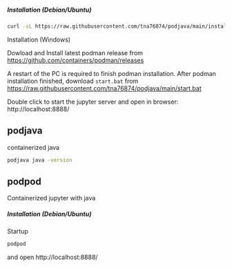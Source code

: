 ##### Installation (Debian/Ubuntu)

```bash
curl -sL https://raw.githubusercontent.com/tna76874/podjava/main/install.sh | bash
```

Installation (Windows)

Dowload and Install latest podman release from https://github.com/containers/podman/releases

A restart of the PC is required to finish podman installation. After podman installation finished, download `start.bat` from https://raw.githubusercontent.com/tna76874/podjava/main/start.bat

Double click to start the jupyter server and open in browser: http://localhost:8888/

## podjava

containerized java

```bash
podjava java -version
```

## podpod

Containerized jupyter with java

##### Installation (Debian/Ubuntu)

Startup

```bash
podpod
```

and open http://localhost:8888/
